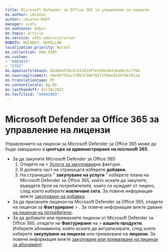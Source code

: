 ```yaml
---
title: Microsoft Defender за Office 365 за управление на лицензи
ms.author: cmcatee
author: cmcatee-MSFT
manager: scotv
ms.audience: Admin
ms.topic: article
ms.service: o365-administration
ROBOTS: NOINDEX, NOFOLLOW
localization_priority: Normal
ms.collection: Adm_O365
ms.custom:
- "9003019"
- "5782"
ms.openlocfilehash: 8bd6b4378c81241839ffe39dd36dc0a66c5c7f06
ms.sourcegitcommit: dde46756ac370b3f384702f259bed1dbf8e7611b
ms.translationtype: MT
ms.contentlocale: bg-BG
ms.lasthandoff: 03/10/2021
ms.locfileid: "50601669"
---
```

# <a name="microsoft-defender-for-office-365-license-management"></a>Microsoft Defender за Office 365 за управление на лицензи

Управлението на лицензи за Microsoft Defender за Office 365 може да бъде завършено в  **центъра за администриране на microsoft 365**.

- За да закупите Microsoft Defender за Office 365:
    1. Отидете на   >  [Услуги за закупуване](https://go.microsoft.com/fwlink/p/?linkid=868433)на фактури.
    2. В долната част на страницата изберете **добавки**.
    3. На страницата " **закупуване на услуги** " изберете плана на Microsoft Defender за Office 365, който искате да закупите, въведете броя на потребителите, които се нуждаят от лиценз, след което изберете **извличане сега**. За повече информация вижте [закупуване на добавка](https://docs.microsoft.com/microsoft-365/commerce/buy-or-edit-an-add-on).
- За да присвоите лицензи на Microsoft Defender за Office 365, отидете на лицензи за **Фактуриране**  >  . За повече информация вижте даване [на лицензи на потребители](https://docs.microsoft.com/microsoft-365/admin/manage/assign-licenses-to-users).
- За да добавите или премахнете лицензи от Microsoft Defender за Office 365, отидете на **Фактуриране** на  >  **вашите продукти**. Изберете абонамента, който искате да актуализирате, след което изберете **закупуване на лицензи** или премахване на **лицензи**. За повече информация вижте [закупуване или премахване на лицензи за абонамент](https://docs.microsoft.com/microsoft-365/commerce/licenses/buy-licenses).